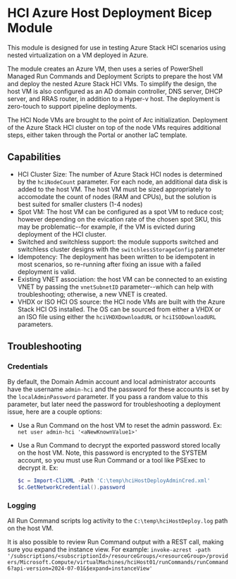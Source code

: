 # HCI Azure Host Deployment Bicep Module

This module is designed for use in testing Azure Stack HCI scenarios using nested virtualization on a VM deployed in Azure.

The module creates an Azure VM, then uses a series of PowerShell Managed Run Commands and Deployment Scripts to prepare the host VM and deploy the nested Azure Stack HCI VMs. To simplify the design, the host VM is also configured as an AD domain controller, DNS server, DHCP server, and RRAS router, in addition to a Hyper-v host. The deployment is zero-touch to support pipeline deployments.

The HCI Node VMs are brought to the point of Arc initialization. Deployment of the Azure Stack HCI cluster on top of the node VMs requires additional steps, either taken through the Portal or another IaC template.

## Capabilities

- HCI Cluster Size: The number of Azure Stack HCI nodes is determined by the `hciNodeCount` parameter. For each node, an additional data disk is added to the host VM. The host VM must be sized appropriately to accomodate the count of nodes (RAM and CPUs), but the solution is best suited for smaller clusters (1-4 nodes)
- Spot VM: The host VM can be configured as a spot VM to reduce cost; however depending on the evication rate of the chosen spot SKU, this may be problematic--for example, if the VM is evicted during deployment of the HCI cluster.
- Switched and switchless support: the module supports switched and switchless cluster designs with the `switchlessStorageConfig` parameter
- Idempotency: The deployment has been written to be idempotent in most scenarios, so re-running after fixing an issue with a failed deployment is valid.
- Existing VNET association: the host VM can be connected to an existing VNET by passing the `vnetSubnetID` parameter--which can help with troubleshooting; otherwise, a new VNET is created.
- VHDX or ISO HCI OS source: the HCI node VMs are built with the Azure Stack HCI OS installed. The OS can be sourced from either a VHDX or an ISO file using either the `hciVHDXDownloadURL` or `hciISODownloadURL` parameters.

## Troubleshooting

### Credentials

By default, the Domain Admin account and local administrator accounts have the username `admin-hci` and the password for these accounts is set by the `localAdminPassword` parameter. If you pass a random value to this parameter, but later need the password for troubleshooting a deployment issue, here are a couple options:

- Use a Run Command on the host VM to reset the admin password. Ex: `net user admin-hci '<aNewKnownValue1>'`
- Use a Run Command to decrypt the exported password stored locally on the host VM. Note, this password is encrypted to the SYSTEM account, so you must use Run Command or a tool like PSExec to decrypt it. Ex:

    ```powershell
    $c = Import-CliXML -Path 'C:\temp\hciHostDeployAdminCred.xml'
    $c.GetNetworkCredential().password
    ```

### Logging

All Run Command scripts log activity to the `C:\temp\hciHostDeploy.log` path on the host VM.

It is also possible to review Run Command output with a REST call, making sure you expand the instance view. For example: `invoke-azrest -path '/subscriptions/<subscriptionId>/resourceGroups/<resourceGroup>/providers/Microsoft.Compute/virtualMachines/hciHost01/runCommands/runCommand6?api-version=2024-07-01&$expand=instanceView'`
